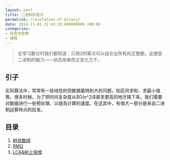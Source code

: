 ```yaml
---
layout: post
title: 二进制的启示
permalink: /revelation-of-binary/
date: 2014-11-01 23:43:19.000000000 +08:00
categories:
- 信息学竞赛
- 编程
---
```

<blockquote>
<p>在学习数论时我们都知道：只用2的幂次可以组合出所有的正整数。这便是二进制的魅力——状态简单而又变化万千。</p>
</blockquote>
<h2><strong>引子</strong></h2>
<p>实际算法中，常常有一些线性的但数据量特别大的问题，如区间求和、求最小值等。很多时候，为了把时间复杂度从$O(n^2)$甚至更高的地方降下来，我们需要对数据进行一些预处理，以提高计算的速度。在这其中，有很大一部分是来自二进制运算特点的启发。</p>
<h2><strong>目录</strong></h2>
<ol>
<li><a href="/archives/307">树状数组</a></li>
<li><a href="/archives/318">RMQ</a> </li>
<li><a href="/archives/324">LCA&amp;树上倍增</a></li>
</ol>
